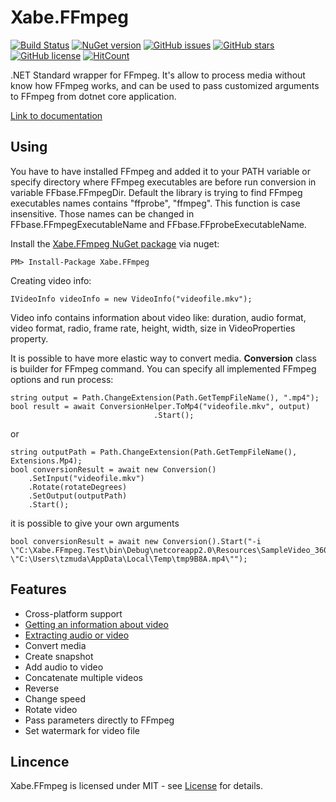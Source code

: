 # Xabe.FFmpeg  
[![Build Status](https://travis-ci.org/tomaszzmuda/Xabe.FFmpeg.svg?branch=master)](https://travis-ci.org/tomaszzmuda/Xabe.FFmpeg)
[![NuGet version](https://badge.fury.io/nu/Xabe.FFmpeg.svg)](https://badge.fury.io/nu/Xabe.FFmpeg)
[![GitHub issues](https://img.shields.io/github/issues/tomaszzmuda/Xabe.FFmpeg.svg)](https://github.com/tomaszzmuda/Xabe.FFmpeg/issues)
[![GitHub stars](https://img.shields.io/github/stars/tomaszzmuda/Xabe.FFmpeg.svg)](https://github.com/tomaszzmuda/Xabe.FFmpeg/stargazers)
[![GitHub license](https://img.shields.io/badge/license-MIT-blue.svg)](https://raw.githubusercontent.com/tomaszzmuda/Xabe.FFmpeg/master/LICENSE.md)
[![HitCount](http://hits.dwyl.io/tomaszzmuda/Xabe.FFmpeg.svg)](http://hits.dwyl.io/tomaszzmuda/Xabe.FFmpeg)

.NET Standard wrapper for FFmpeg. It's allow to process media without know how FFmpeg works, and can be used to pass customized arguments to FFmpeg from dotnet core application.


[Link to documentation](https://github.com/tomaszzmuda/Xabe.FFmpeg/)

## Using ##

You have to have installed FFmpeg and added it to your PATH variable or specify directory where FFmpeg executables are before run conversion in variable FFbase.FFmpegDir.
Default the library is trying to find FFmpeg executables names contains "ffprobe", "ffmpeg". This function is case insensitive. Those names can be changed in FFbase.FFmpegExecutableName and FFbase.FFprobeExecutableName.

Install the [Xabe.FFmpeg NuGet package](https://www.nuget.org/packages/Xabe.FFmpeg "") via nuget:

	PM> Install-Package Xabe.FFmpeg
	
Creating video info:

	IVideoInfo videoInfo = new VideoInfo("videofile.mkv");
	
Video info contains information about video like: duration, audio format, video format, radio, frame rate, height, width, size in VideoProperties property.

It is possible to have more elastic way to convert media. **Conversion** class is builder for FFmpeg command. You can specify all implemented FFmpeg options and run process:
	
	string output = Path.ChangeExtension(Path.GetTempFileName(), ".mp4");
	bool result = await ConversionHelper.ToMp4("videofile.mkv", output)
                                    .Start();

or

	string outputPath = Path.ChangeExtension(Path.GetTempFileName(), Extensions.Mp4);
	bool conversionResult = await new Conversion()
		.SetInput("videofile.mkv")
		.Rotate(rotateDegrees)
		.SetOutput(outputPath)
		.Start();

it is possible to give your own arguments

	bool conversionResult = await new Conversion().Start("-i \"C:\Xabe.FFmpeg.Test\bin\Debug\netcoreapp2.0\Resources\SampleVideo_360x240_1mb.mkv\" \"C:\Users\tzmuda\AppData\Local\Temp\tmp9B8A.mp4\"");


## Features ##
* Cross-platform support
* [Getting an information about video](https://github.com/tomaszzmuda/Xabe.FFmpeg/wiki/Getting-an-information-about-video)
* [Extracting audio or video](https://github.com/tomaszzmuda/Xabe.FFmpeg/wiki/Extracting-audio-or-video)
* Convert media
* Create snapshot
* Add audio to video
* Concatenate multiple videos
* Reverse
* Change speed
* Rotate video
* Pass parameters directly to FFmpeg
* Set watermark for video file

## Lincence ## 

Xabe.FFmpeg is licensed under MIT - see [License](LICENSE.md) for details.
